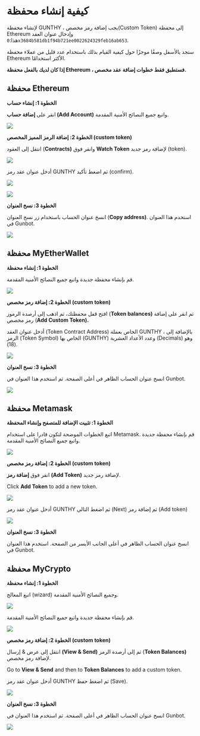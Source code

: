 # كيفية إنشاء محفظة

لإنشاء محفظة GUNTHY ، يجب إضافة رمز مخصص\(Custom Token\) إلى محفظة Ethereum وإدخال عنوان العقد هذا:`0x3684b581db1f94b721ee0022624329feb16ab653`.

ستجد يالأسفل وصفًا موجزًا حول كيفية القيام بذلك باستخدام عدد قليل من عملاء محفظة Ethereum الأكثر استخدامًا.

**إذا كان لديك بالفعل محفظة Ethereum ، فستطبق فقط خطوات إضافة عقد مخصص.**

## محفظة Ethereum

**الخطوة 1: إنشاء حساب**

انقر على **إضافة حساب \(Add Account\)** واتبع جميع النصائح الأمنية المقدمة.

![](https://user-images.githubusercontent.com/2372008/51180588-eff75380-18c8-11e9-81b5-468596b2026c.png)

**الخطوة 2: إضافة الرمز المميز المخصص \(custom token\)**

انتقل إلى العقود \(**Contracts\)** وانقر فوق **Watch Token** لإضافة رمز جديد \(token\).

![](https://user-images.githubusercontent.com/2372008/51180761-97748600-18c9-11e9-9f01-8212e6054467.png)

أدخل عنوان عقد رمز GUNTHY ثم اضغط تأكيد \(confirm\).

![](https://user-images.githubusercontent.com/2372008/51180811-c5f26100-18c9-11e9-80b3-59805a60f43a.png)

![](https://user-images.githubusercontent.com/2372008/51180811-c5f26100-18c9-11e9-80b3-59805a60f43a.png)

**الخطوة 3: نسخ العنوان**

انسخ عنوان الحساب باستخدام زر نسخ العنوان \(**Copy address\)**. استخدم هذا العنوان في Gunbot.

![](https://user-images.githubusercontent.com/2372008/51181359-406fb080-18cb-11e9-8b5d-9bd307180660.png)

## محفظة MyEtherWallet

**الخطوة 1: إنشاء محفظة**

قم بإنشاء محفظة جديدة واتبع جميع النصائح الأمنية المقدمة.

![](https://user-images.githubusercontent.com/2372008/51180120-c25dda80-18c7-11e9-8a5c-da0f25c7dac2.png)

**الخطوة 2: إضافة رمز مخصص \(custom token\)**

افتح قفل محفظتك، ثم اذهب إلى أرصدة الرموز \(**Token balances\)** ثم انقر على إضافة رمز مخصص \(**Add Custom Token\).**

أدخل عنوان العقد \(Token Contract Address\) الخاص بعملة GUNTHY ، بالإضافة إلى الرمز \(Token Symbol\) الخاص بها \(GUNTHY\) وعدد الأعداد العشرية \(Decimals\) وهو \(18\).

![](https://user-images.githubusercontent.com/2372008/51180279-529c1f80-18c8-11e9-9372-a65482eeed4c.png)

**الخطوة 3: نسخ العنوان**

انسخ عنوان الحساب الظاهر في أعلى الصفحة. ثم استخدم هذا العنوان في Gunbot.

![](https://user-images.githubusercontent.com/2372008/51180319-73fd0b80-18c8-11e9-8476-99e858267c8b.png)

## محفظة Metamask

**الخطوة 1: تثبيت الإضافة للمتصفح وإنشاء المحفظة**

اتبع الخطوات الموضحة لتكون قادرا على استخدام Metamask. قم بإنشاء محفظة جديدة واتبع جميع النصائح الأمنية المقدمة.

![](https://user-images.githubusercontent.com/2372008/51181077-6f395700-18ca-11e9-99fe-502e4da0bfc9.png)

**الخطوة 2: إضافة رمز مخصص \(custom token\)**

انقر فوق **إضافة رمز** **\(Add Token\)** لإضافة رمز جديد.

Click **Add Token** to add a new token.

![](https://user-images.githubusercontent.com/2372008/51181206-d22aee00-18ca-11e9-8d87-4dc53c653a42.png)

أدخل عنوان عقد رمز GUNTHY ثم اضغط التالي \(Next\) ثم إضافة رمز \(Add token\)

![](https://user-images.githubusercontent.com/2372008/51181226-e66eeb00-18ca-11e9-9778-c8ea53419c70.png)

**الخطوة 3: نسخ العنوان**

انسخ عنوان الحساب الظاهر في أعلى الجانب الأيسر من الصفحة. استخدم هذا العنوان في Gunbot.

## محفظة MyCrypto

**الخطوة 1: إنشاء محفظة**

اتبع المعالج \(wizard\) وجميع النصائح الأمنية المقدمة.

![](https://user-images.githubusercontent.com/2372008/51181737-3f8b4e80-18cc-11e9-9f92-ff32210a77fa.png)

قم بإنشاء محفظة جديدة واتبع جميع النصائح الأمنية المقدمة.

![](https://user-images.githubusercontent.com/2372008/51181789-6184d100-18cc-11e9-910b-7e4810d843af.png)

**الخطوة 2: إضافة رمز مخصص \(custom token\)**

انتقل إلى عرض & إرسال **\(View & Send\)** ثم إلى أرصدة الرمز \(**Token Balances\)** لإضافة رمز مخصص.

Go to **View & Send** and then to **Token Balances** to add a custom token.

أدخل عنوان عقد رمز GUNTHY ثم اضغط حفظ \(Save\).

![](https://user-images.githubusercontent.com/2372008/51182045-30f16700-18cd-11e9-9a33-a6c4b25aee90.png)

**الخطوة 3: نسخ العنوان**

انسخ عنوان الحساب الظاهر في أعلى الصفحة. ثم استخدم هذا العنوان في Gunbot.

![](https://user-images.githubusercontent.com/2372008/51182092-541c1680-18cd-11e9-97b3-4f70322d5fd8.png)

